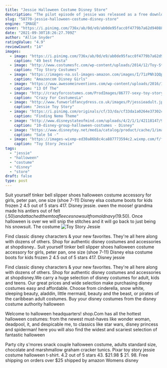 ```yaml
---
title: "Jessie Halloween Costume Disney Store"
description: "The pilot episode of jessie was released as a free download via the itunes store one week prior to its disney channel premiere. Making its official debut on the disney channel on september 30,"
slug: "58770-jessie-halloween-costume-disney-store"
engine: "IMAGE"
cover: "https://i.pinimg.com/736x/ab/0d/e9/ab0de95facc0f4779b7a62d94088a977--jessie-toy-story-costume-toy-story-costumes.jpg"
date: "2021-09-30T18:26:27.709Z"
author: "Allie Snyder"
ratingValue: "4.9"
reviewCount: "14"
images:
  - image: "https://i.pinimg.com/736x/ab/0d/e9/ab0de95facc0f4779b7a62d94088a977--jessie-toy-story-costume-toy-story-costumes.jpg"
    caption: "49 best Festa"
  - image: "http://www.costumesfc.com/wp-content/uploads/2014/12/Toy-Story-Costumes.jpg"
    caption: "Toy Story Costumes"
  - image: "https://images-na.ssl-images-amazon.com/images/I/71zPNh1QQpL._AC_UX342_.jpg"
    caption: "Amazoncom Disney Girls"
  - image: "https://www.awesomeinventions.com/wp-content/uploads/2016/10/cute-halloween-costumes-white-rabbit-alice.jpg"
    caption: "13 Of The"
  - image: "http://crazyforcostumes.com/ProdImages/86777-sexy-toy-story-jessie-costume-for-women.jpg"
    caption: "Crazy For CostumesLa"
  - image: "http://www.funworldfancydress.co.uk/images/P/jessieadult.jpg"
    caption: "Jessie Toy Story"
  - image: "https://i.pinimg.com/originals/cf/33/da/cf33da1a0264e37302c4fff822fb0f21.jpg"
    caption: "Finding Nemo Theme"
  - image: "http://www.disneystateofmind.com/uploads/4/2/1/1/42118147/927562785.png"
    caption: "10-disney-group-halloween-costumes - Disney"
  - image: "https://www.disneytoy.net/media/catalog/product/cache/1/image/1200x/040ec09b1e35df139433887a97daa66f/6/6/6601056790806/disney-sale-mickey-mouse-and-friends-reusable-holiday-tote-–-extra-large-31.jpg"
    caption: "Sale 54 -"
  - image: "https://images-wixmp-ed30a86b8c4ca887773594c2.wixmp.com/f/f0eb95a0-8c04-496e-b8c1-bee32c5e6402/d5s1mnh-e8828843-b615-4d8b-a3e2-75c5f92a0ae2.jpg?token=eyJ0eXAiOiJKV1QiLCJhbGciOiJIUzI1NiJ9.eyJzdWIiOiJ1cm46YXBwOjdlMGQxODg5ODIyNjQzNzNhNWYwZDQxNWVhMGQyNmUwIiwiaXNzIjoidXJuOmFwcDo3ZTBkMTg4OTgyMjY0MzczYTVmMGQ0MTVlYTBkMjZlMCIsIm9iaiI6W1t7InBhdGgiOiJcL2ZcL2YwZWI5NWEwLThjMDQtNDk2ZS1iOGMxLWJlZTMyYzVlNjQwMlwvZDVzMW1uaC1lODgyODg0My1iNjE1LTRkOGItYTNlMi03NWM1ZjkyYTBhZTIuanBnIn1dXSwiYXVkIjpbInVybjpzZXJ2aWNlOmZpbGUuZG93bmxvYWQiXX0.OXayom62noqwArLB2t4B4-YEdhyU6664UwjROyHS7jY"
    caption: "Toy Story Jessie"
tags:
  - "jessie"
  - "halloween"
  - "costume"
  - "disney"
  - "store"
draft: false
type: post
---
```


Suit yourself tinker bell slipper shoes halloween costume accessory for girls, peter pan, one size (shoe 7-11)  Disney elsa costume boots for kids  frozen 2 4.5 out of 5 stars 417. Disney jessie. owen the moose! grandma made his antlers out of felt ($.50) and attached them to a fleece snowsuit from old navy ($19.50). Once halloween is over we will snip the stitches and it will go back to just being his snowsuit. The costume
![Toy Story Jessie](https://images-wixmp-ed30a86b8c4ca887773594c2.wixmp.com/f/f0eb95a0-8c04-496e-b8c1-bee32c5e6402/d5s1mnh-e8828843-b615-4d8b-a3e2-75c5f92a0ae2.jpg?token=eyJ0eXAiOiJKV1QiLCJhbGciOiJIUzI1NiJ9.eyJzdWIiOiJ1cm46YXBwOjdlMGQxODg5ODIyNjQzNzNhNWYwZDQxNWVhMGQyNmUwIiwiaXNzIjoidXJuOmFwcDo3ZTBkMTg4OTgyMjY0MzczYTVmMGQ0MTVlYTBkMjZlMCIsIm9iaiI6W1t7InBhdGgiOiJcL2ZcL2YwZWI5NWEwLThjMDQtNDk2ZS1iOGMxLWJlZTMyYzVlNjQwMlwvZDVzMW1uaC1lODgyODg0My1iNjE1LTRkOGItYTNlMi03NWM1ZjkyYTBhZTIuanBnIn1dXSwiYXVkIjpbInVybjpzZXJ2aWNlOmZpbGUuZG93bmxvYWQiXX0.OXayom62noqwArLB2t4B4-YEdhyU6664UwjROyHS7jY "Toy Story Jessie")

Find classic disney characters &amp; your new favorites. They&#39;re all here along with dozens of others. Shop for authentic disney costumes and accessories at shopdisney.. Suit yourself tinker bell slipper shoes halloween costume accessory for girls, peter pan, one size (shoe 7-11)  Disney elsa costume boots for kids  frozen 2 4.5 out of 5 stars 417. Disney jessie
<!--inArticleAds-->

<!--galleryOne-->

Find classic disney characters & your new favorites. They're all here along with dozens of others. Shop for authentic disney costumes and accessories at shopdisney.We carry a huge selection of disney costumes for adult, kids and teens. Our great prices and wide selection make purchasing disney costumes easy and affordable. Choose from cinderella, snow white, sleeping beauty, aladdin, little mermaid, beauty and the beast, or pirates of the caribbean adult costumes. Buy your disney costumes from the disney costume authority halloween
<!--inArticleAds-->

<!--galleryTwo-->

Welcome to halloween headquarters! shop.Com has all the hottest halloween costumes: from the newest must-haves like wonder woman, deadpool, it, and despicable me, to classics like star wars, disney princess and spiderman! here you will also find the widest and scariest selection of fantastic halloween
<!--galleryThree-->

Party city s'mores snack couple halloween costume, adults standard size, chocolate and marshmallow graham cracker tunics.  Pixar toy story jessie costume halloween t-shirt. 4.2 out of 5 stars 43. $21.98 $ 21. 98. Free shipping on orders over $25 shipped by amazon Womens disney